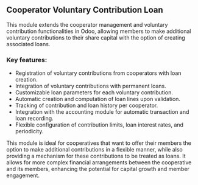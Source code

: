 ## Cooperator Voluntary Contribution Loan

This module extends the cooperator management and voluntary contribution
functionalities in Odoo, allowing members to make additional voluntary
contributions to their share capital with the option of creating
associated loans.

### Key features:

- Registration of voluntary contributions from cooperators with loan
  creation.
- Integration of voluntary contributions with permanent loans.
- Customizable loan parameters for each voluntary contribution.
- Automatic creation and computation of loan lines upon validation.
- Tracking of contribution and loan history per cooperator.
- Integration with the accounting module for automatic transaction and
  loan recording.
- Flexible configuration of contribution limits, loan interest rates,
  and periodicity.

This module is ideal for cooperatives that want to offer their members
the option to make additional contributions in a flexible manner, while
also providing a mechanism for these contributions to be treated as
loans. It allows for more complex financial arrangements between the
cooperative and its members, enhancing the potential for capital growth
and member engagement.
